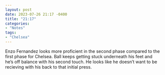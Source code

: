 ```yaml
---
layout: post
date: 2023-07-26 21:17 -0400
title: "21:17"
categories:
- "Notes"
tags:
- "Chelsea"
---
```


Enzo Fernandez looks more proficient in the second phase compared to the first phase for Chelsea. Ball keeps getting stuck underneath his feet and he’s off balance with his second touch. He looks like he doesn’t want to be recieving with his back to that initial press.
